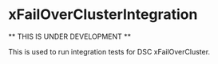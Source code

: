 # xFailOverClusterIntegration

** THIS IS UNDER DEVELOPMENT **

This is used to run integration tests for DSC xFailOverCluster.
